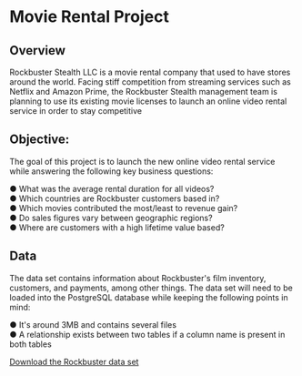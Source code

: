 # Movie Rental Project

## Overview
Rockbuster Stealth LLC is a movie rental company that used to have stores around the world. Facing 
stiff competition from streaming services such as Netflix and Amazon Prime, the Rockbuster Stealth 
management team is planning to use its existing movie licenses to launch an online video rental 
service in order to stay competitive


## Objective:
The goal of this project is to launch the new online video rental service while answering the following key business questions:

● What was the average rental duration for all videos?  
● Which countries are Rockbuster customers based in?  
● Which movies contributed the most/least to revenue gain?   
● Do sales figures vary between geographic regions?   
● Where are customers with a high lifetime value based?

## Data
The data set contains information about Rockbuster's film inventory, customers, and payments, among other things. The data set will need to be loaded into the PostgreSQL database while keeping the following points in mind:

● It's around 3MB and contains several files  
● A relationship exists between two tables if a column name is present in both tables

[Download the Rockbuster data set](https://github.com/adtdahal/SQL-MovieRentalProject/blob/main/Rockbuster%20Data.zip)
